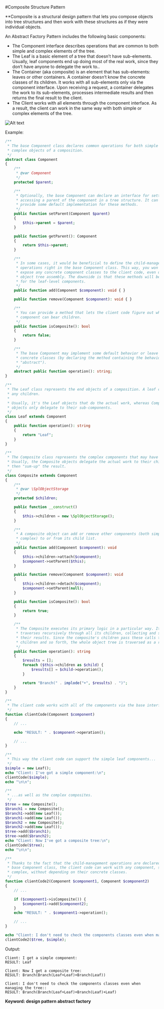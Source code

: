 #Composite Structure Pattern

**Composite is a structural design pattern that lets you compose objects into tree structures and then work with these structures as if they were individual objects.

An Abstract Factory Pattern includes the following basic components:

- The Component interface describes operations that are common to both simple and complex elements of the tree.
- The Leaf is a basic element of a tree that doesn’t have sub-elements.
  Usually, leaf components end up doing most of the real work, since they don’t have anyone to delegate the work to..
- The Container (aka composite) is an element that has sub-elements: leaves or other containers. A container doesn’t know the concrete classes of its children. It works with all sub-elements only via the component interface.
  Upon receiving a request, a container delegates the work to its sub-elements, processes intermediate results and then returns the final result to the client.
- The Client works with all elements through the component interface. As a result, the client can work in the same way with both simple or complex elements of the tree.

![Alt text](../../../basic/images/design-patterns/structural-patterns/composite-structure.png?raw=true "Abstract Factory Pattern Structure")

Example:
```php
/**
 * The base Component class declares common operations for both simple and
 * complex objects of a composition.
 */
abstract class Component
{
    /**
     * @var Component
     */
    protected $parent;

    /**
     * Optionally, the base Component can declare an interface for setting and
     * accessing a parent of the component in a tree structure. It can also
     * provide some default implementation for these methods.
     */
    public function setParent(Component $parent)
    {
        $this->parent = $parent;
    }

    public function getParent(): Component
    {
        return $this->parent;
    }

    /**
     * In some cases, it would be beneficial to define the child-management
     * operations right in the base Component class. This way, you won't need to
     * expose any concrete component classes to the client code, even during the
     * object tree assembly. The downside is that these methods will be empty
     * for the leaf-level components.
     */
    public function add(Component $component): void { }

    public function remove(Component $component): void { }

    /**
     * You can provide a method that lets the client code figure out whether a
     * component can bear children.
     */
    public function isComposite(): bool
    {
        return false;
    }

    /**
     * The base Component may implement some default behavior or leave it to
     * concrete classes (by declaring the method containing the behavior as
     * "abstract").
     */
    abstract public function operation(): string;
}

/**
 * The Leaf class represents the end objects of a composition. A leaf can't have
 * any children.
 *
 * Usually, it's the Leaf objects that do the actual work, whereas Composite
 * objects only delegate to their sub-components.
 */
class Leaf extends Component
{
    public function operation(): string
    {
        return "Leaf";
    }
}

/**
 * The Composite class represents the complex components that may have children.
 * Usually, the Composite objects delegate the actual work to their children and
 * then "sum-up" the result.
 */
class Composite extends Component
{
    /**
     * @var \SplObjectStorage
     */
    protected $children;

    public function __construct()
    {
        $this->children = new \SplObjectStorage();
    }

    /**
     * A composite object can add or remove other components (both simple or
     * complex) to or from its child list.
     */
    public function add(Component $component): void
    {
        $this->children->attach($component);
        $component->setParent($this);
    }

    public function remove(Component $component): void
    {
        $this->children->detach($component);
        $component->setParent(null);
    }

    public function isComposite(): bool
    {
        return true;
    }

    /**
     * The Composite executes its primary logic in a particular way. It
     * traverses recursively through all its children, collecting and summing
     * their results. Since the composite's children pass these calls to their
     * children and so forth, the whole object tree is traversed as a result.
     */
    public function operation(): string
    {
        $results = [];
        foreach ($this->children as $child) {
            $results[] = $child->operation();
        }

        return "Branch(" . implode("+", $results) . ")";
    }
}

/**
 * The client code works with all of the components via the base interface.
 */
function clientCode(Component $component)
{
    // ...

    echo "RESULT: " . $component->operation();

    // ...
}

/**
 * This way the client code can support the simple leaf components...
 */
$simple = new Leaf();
echo "Client: I've got a simple component:\n";
clientCode($simple);
echo "\n\n";

/**
 * ...as well as the complex composites.
 */
$tree = new Composite();
$branch1 = new Composite();
$branch1->add(new Leaf());
$branch1->add(new Leaf());
$branch2 = new Composite();
$branch2->add(new Leaf());
$tree->add($branch1);
$tree->add($branch2);
echo "Client: Now I've got a composite tree:\n";
clientCode($tree);
echo "\n\n";

/**
 * Thanks to the fact that the child-management operations are declared in the
 * base Component class, the client code can work with any component, simple or
 * complex, without depending on their concrete classes.
 */
function clientCode2(Component $component1, Component $component2)
{
    // ...

    if ($component1->isComposite()) {
        $component1->add($component2);
    }
    echo "RESULT: " . $component1->operation();

    // ...
}

echo "Client: I don't need to check the components classes even when managing the tree:\n";
clientCode2($tree, $simple);
```
Output:

    Client: I get a simple component:
    RESULT: Leaf
    
    Client: Now I get a composite tree:
    RESULT: Branch(Branch(Leaf+Leaf)+Branch(Leaf))
    
    Client: I don't need to check the components classes even when managing the tree::
    RESULT: Branch(Branch(Leaf+Leaf)+Branch(Leaf)+Leaf)
    
**Keyword: design pattern abstract factory**